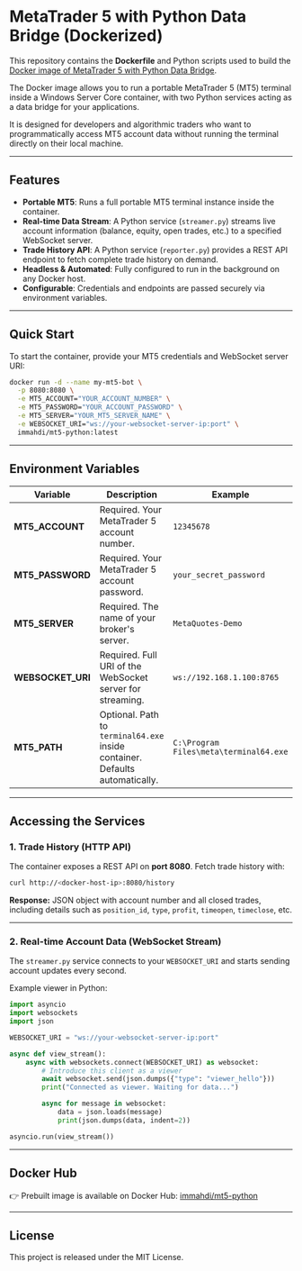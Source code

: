 # MetaTrader 5 with Python Data Bridge (Dockerized)

This repository contains the **Dockerfile** and Python scripts used to build the [Docker image of MetaTrader 5 with Python Data Bridge](https://hub.docker.com/repository/docker/immahdi/mt5-python/general).

The Docker image allows you to run a portable MetaTrader 5 (MT5) terminal inside a Windows Server Core container, with two Python services acting as a data bridge for your applications.

It is designed for developers and algorithmic traders who want to programmatically access MT5 account data without running the terminal directly on their local machine.

---

## Features

* **Portable MT5**: Runs a full portable MT5 terminal instance inside the container.
* **Real-time Data Stream**: A Python service (`streamer.py`) streams live account information (balance, equity, open trades, etc.) to a specified WebSocket server.
* **Trade History API**: A Python service (`reporter.py`) provides a REST API endpoint to fetch complete trade history on demand.
* **Headless & Automated**: Fully configured to run in the background on any Docker host.
* **Configurable**: Credentials and endpoints are passed securely via environment variables.

---

## Quick Start

To start the container, provide your MT5 credentials and WebSocket server URI:

```bash
docker run -d --name my-mt5-bot \
  -p 8080:8080 \
  -e MT5_ACCOUNT="YOUR_ACCOUNT_NUMBER" \
  -e MT5_PASSWORD="YOUR_ACCOUNT_PASSWORD" \
  -e MT5_SERVER="YOUR_MT5_SERVER_NAME" \
  -e WEBSOCKET_URI="ws://your-websocket-server-ip:port" \
  immahdi/mt5-python:latest
```

---

## Environment Variables

| Variable           | Description                                                                  | Example                                |
| ------------------ | ---------------------------------------------------------------------------- | -------------------------------------- |
| **MT5\_ACCOUNT**   | Required. Your MetaTrader 5 account number.                                  | `12345678`                             |
| **MT5\_PASSWORD**  | Required. Your MetaTrader 5 account password.                                | `your_secret_password`                 |
| **MT5\_SERVER**    | Required. The name of your broker's server.                                  | `MetaQuotes-Demo`                      |
| **WEBSOCKET\_URI** | Required. Full URI of the WebSocket server for streaming.                    | `ws://192.168.1.100:8765`              |
| **MT5\_PATH**      | Optional. Path to `terminal64.exe` inside container. Defaults automatically. | `C:\Program Files\meta\terminal64.exe` |

---

## Accessing the Services

### 1. Trade History (HTTP API)

The container exposes a REST API on **port 8080**. Fetch trade history with:

```bash
curl http://<docker-host-ip>:8080/history
```

**Response:** JSON object with account number and all closed trades, including details such as `position_id`, `type`, `profit`, `timeopen`, `timeclose`, etc.

---

### 2. Real-time Account Data (WebSocket Stream)

The `streamer.py` service connects to your `WEBSOCKET_URI` and starts sending account updates every second.

Example viewer in Python:

```python
import asyncio
import websockets
import json

WEBSOCKET_URI = "ws://your-websocket-server-ip:port"

async def view_stream():
    async with websockets.connect(WEBSOCKET_URI) as websocket:
        # Introduce this client as a viewer
        await websocket.send(json.dumps({"type": "viewer_hello"}))
        print("Connected as viewer. Waiting for data...")

        async for message in websocket:
            data = json.loads(message)
            print(json.dumps(data, indent=2))

asyncio.run(view_stream())
```

---

## Docker Hub

👉 Prebuilt image is available on Docker Hub: [immahdi/mt5-python](https://hub.docker.com/repository/docker/immahdi/mt5-python/general)

---

## License

This project is released under the MIT License.
